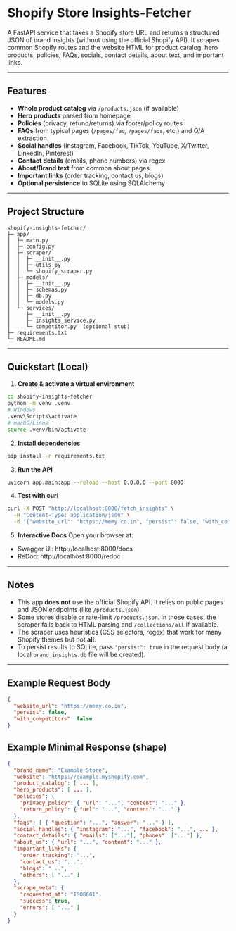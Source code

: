 # Shopify Store Insights-Fetcher

A FastAPI service that takes a Shopify store URL and returns a structured JSON of brand insights
(without using the official Shopify API). It scrapes common Shopify routes and the website HTML
for product catalog, hero products, policies, FAQs, socials, contact details, about text, and important links.

---

## Features
- **Whole product catalog** via `/products.json` (if available)
- **Hero products** parsed from homepage
- **Policies** (privacy, refund/returns) via footer/policy routes
- **FAQs** from typical pages (`/pages/faq`, `/pages/faqs`, etc.) and Q/A extraction
- **Social handles** (Instagram, Facebook, TikTok, YouTube, X/Twitter, LinkedIn, Pinterest)
- **Contact details** (emails, phone numbers) via regex
- **About/Brand text** from common about pages
- **Important links** (order tracking, contact us, blogs)
- **Optional persistence** to SQLite using SQLAlchemy

---

## Project Structure
```text
shopify-insights-fetcher/
├─ app/
│  ├─ main.py
│  ├─ config.py
│  ├─ scraper/
│  │  ├─ __init__.py
│  │  ├─ utils.py
│  │  └─ shopify_scraper.py
│  ├─ models/
│  │  ├─ __init__.py
│  │  ├─ schemas.py
│  │  ├─ db.py
│  │  └─ models.py
│  └─ services/
│     ├─ __init__.py
│     ├─ insights_service.py
│     └─ competitor.py  (optional stub)
├─ requirements.txt
└─ README.md
```

---

## Quickstart (Local)

1) **Create & activate a virtual environment**
```bash
cd shopify-insights-fetcher
python -m venv .venv
# Windows
.venv\Scripts\activate
# macOS/Linux
source .venv/bin/activate
```

2) **Install dependencies**
```bash
pip install -r requirements.txt
```

3) **Run the API**
```bash
uvicorn app.main:app --reload --host 0.0.0.0 --port 8000
```

4) **Test with curl**
```bash
curl -X POST "http://localhost:8000/fetch_insights" \
  -H "Content-Type: application/json" \
  -d '{"website_url": "https://memy.co.in", "persist": false, "with_competitors": false}'
```

5) **Interactive Docs**
Open your browser at:
- Swagger UI: http://localhost:8000/docs
- ReDoc: http://localhost:8000/redoc

---

## Notes
- This app **does not** use the official Shopify API. It relies on public pages and JSON endpoints (like `/products.json`).
- Some stores disable or rate-limit `/products.json`. In those cases, the scraper falls back to HTML parsing and `/collections/all` if available.
- The scraper uses heuristics (CSS selectors, regex) that work for many Shopify themes but not **all**.
- To persist results to SQLite, pass `"persist": true` in the request body (a local `brand_insights.db` file will be created).

---

## Example Request Body
```json
{
  "website_url": "https://memy.co.in",
  "persist": false,
  "with_competitors": false
}
```

## Example Minimal Response (shape)
```json
{
  "brand_name": "Example Store",
  "website": "https://example.myshopify.com",
  "product_catalog": [ ... ],
  "hero_products": [ ... ],
  "policies": {
    "privacy_policy": { "url": "...", "content": "..." },
    "return_policy": { "url": "...", "content": "..." }
  },
  "faqs": [ { "question": "...", "answer": "..." } ],
  "social_handles": { "instagram": "...", "facebook": "...", ... },
  "contact_details": { "emails": ["..."], "phones": ["..."] },
  "about_us": { "url": "...", "content": "..." },
  "important_links": {
    "order_tracking": "...",
    "contact_us": "...",
    "blogs": "...",
    "others": [ "..." ]
  },
  "scrape_meta": {
    "requested_at": "ISO8601",
    "success": true,
    "errors": [ "..." ]
  }
}
```
